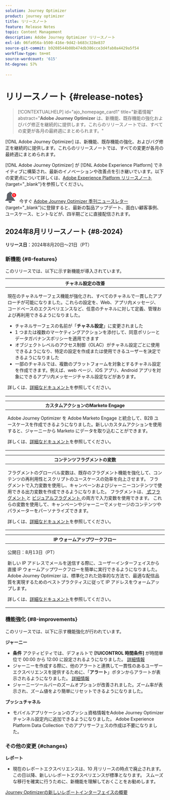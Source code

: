```yaml
---
solution: Journey Optimizer
product: journey optimizer
title: リリースノート
feature: Release Notes
topic: Content Management
description: Adobe Journey Optimizer リリースノート
exl-id: 06fa956a-b500-416e-9d42-b683c328e837
source-git-commit: b9208544b08b474db386cce3d4fab0a4429a5f54
workflow-type: tm+mt
source-wordcount: '615'
ht-degree: 57%

---
```


# リリースノート {#release-notes}

>[!CONTEXTUALHELP]
>id="ajo_homepage_card1"
>title="新着情報"
>abstract="**Adobe Journey Optimizer** は、新機能、既存機能の強化およびバグ修正を継続的に提供します。これらのリリースノートでは、すべての変更が各月の最終週にまとめられます。"

[!DNL Adobe Journey Optimizer] は、新機能、既存機能の強化、およびバグ修正を継続的に提供します。これらのリリースノートでは、すべての変更が各月の最終週にまとめられます。

[!DNL Adobe Journey Optimizer] が [!DNL Adobe Experience Platform] でネイティブに構築され、最新のイノベーションや改善点を引き継いでいます。以下の変更点について詳しくは、[Adobe Experience Platform リリースノート](https://experienceleague.adobe.com/docs/experience-platform/release-notes/latest.html?lang=ja){target="_blank"}を参照してください。

![ニュースレター](../assets/do-not-localize/nl-icon.png) 今すぐ [Adobe Journey Optimizer 季刊ニュースレター](https://www.adobe.com/subscription/Adobe_Journey_Optimizer_NL.html){target="_blank"}に登録すると、最新の製品アップデート、面白い顧客事例、ユースケース、ヒントなどが、四半期ごとに直接配信されます。

## 2024年8月リリースノート {#8-2024}

**リリース日**：2024年8月20日～21日（PT）

<!--
>[!CAUTION]
>
>**Early release notes below are subject to change without prior notice until the release date**. Links, screens and updated documentation are published at the release date.
>
-->

### 新機能 {#8-features}

このリリースでは、以下に示す新機能が導入されています。

<!--table>
<thead>
<tr>
<th><strong>Guided Channel Setup</strong><br/></th>
</tr>
</thead>
<tbody>
<tr>
<td>
<p>Guided Channel Setup enables you to automate and validate channel setup in a unified experience, speeding up the process of getting started with Journey Optimizer. This new guided setup streamlines rapid channel configuration, ensuring all necessary resources are readily installed and working within Experience Platform, Journey Optimizer, and Data Collection. This enables marketing, product and data engineering teams to quickly begin with campaign and journey creation.</p>
</td>
</tr>
</tbody>
</table-->

<!--table>
<thead>
<tr>
<th><strong>Content Cards (Limited Availability)</strong><br/></th>
</tr>
</thead>
<tbody>
<tr>
<td>
<p>Content cards are a new digital messaging feature in Adobe Journey Optimizer that delivers personalized and engaging content directly within mobile apps and websites. Unlike traditional push notifications, Content Cards integrate seamlessly into the user interface, offering persistent, non-intrusive updates that enhance user interaction and experience.</p>
<p>This feature enables marketers to present relevant, rich media content to users, driving higher engagement and ensuring important messages are seen without disrupting the user journey.</p>
</br>
<p>Content card are currently only available for a set of organizations (Limited Availability). To gain access, contact your Adobe representative.</p>
</td>
</tr>
</tbody>
</table-->

<table>
<thead>
<tr>
<th><strong>チャネル設定の改善</strong><br/></th>
</tr>
</thead>
<tbody>
<tr>
<td>
<p>現在のチャネルサーフェス機能が強化され、すべてのチャネルで一貫したアプローチが可能になりました。これらの設定を、Web、アプリ内メッセージ、コードベースのエクスペリエンスなど、任意のチャネルに対して定義、管理および再利用できるようになりました。</p>
<p><ul>
<li>チャネルサーフェスの名前が「<strong>チャネル設定</strong>」に変更されました</li>
<li>1 つまたは複数のマーケティングアクションを添付して、同意ポリシーとデータガバナンスポリシーを適用できます</li>
<li>オブジェクトレベルのアクセス制御（OLAC）がチャネル設定ごとに使用できるようになり、特定の設定を作成または使用できるユーザーを決定できるようになりました</li>
<li>一部のチャネルでは、複数のプラットフォームを対象とするチャネル設定を作成できます。例えば、web ページ、iOS アプリ、Android アプリを対象にできるアプリ内メッセージチャネル設定などがあります。</li>
</ul></p>
<p>詳しくは、<a href="../configuration/channel-surfaces.md">詳細なドキュメント</a>を参照してください。</p>
</td>
</tr>
</tbody>
</table>

<table>
<thead>
<tr>
<th><strong>カスタムアクションのMarketo Engage</strong><br/></th>
</tr>
</thead>
<tbody>
<tr>
<td>
<p>Adobe Journey Optimizer を Adobe Marketo Engage と統合して、B2B ユースケースを作成できるようになりました。新しいカスタムアクションを使用すると、ジャーニーから Marketo にデータを取り込むことができます。</p>
<p>詳しくは、<a href="../action/marketo-engage.md">詳細なドキュメント</a>を参照してください。</p>
</td>
</tr>
</tbody>
</table>


<table>
<thead>
<tr>
<th><strong>コンテンツフラグメントの変数</strong><br/></th>
</tr>
</thead>
<tbody>
<tr>
<td>
<p>フラグメントのグローバル変数は、既存のフラグメント機能を強化して、コンテンツの再利用性とスクリプトのユースケースの効率を向上させます。 フラグメントで入力変数を使用し、キャンペーンおよびジャーニーコンテンツで使用できる出力変数を作成できるようになりました。 フラグメントは、<a href="../personalization/use-expression-fragments.md"> 式フラグメント </a> と <a href="../email/use-visual-fragments.md"> ビジュアルフラグメント </a> の両方で入力変数を使用できます。 これらの変数を使用して、キャンペーンやジャーニーでメッセージのコンテンツやパラメーターをパーソナライズできます。</p>
<p>詳しくは、<a href="../personalization/use-expression-fragments.md">詳細なドキュメント</a>を参照してください。</p>
</p>
</td>
</tr>
</tbody>
</table>

<table>
<thead>
<tr>
<th><strong>IP ウォームアップワークフロー</strong><br/></th>
</tr>
</thead>
<tbody>
<tr>
<td>
<p>公開日：8月13日（PT）</p>
<p>新しい IP アドレスでメールを送信する際に、ユーザーインターフェイスから直接 IP ウォームアップワークフローを簡単に実行できるようになりました。Adobe Journey Optimizer は、標準化された効率的な方法で、最適な配信品質を実現するためのベストプラクティスに従って IP アドレスをウォームアップします。</p>
<p>詳しくは、<a href="../configuration/ip-warmup-gs.md">詳細なドキュメント</a>を参照してください。</p>
</td>
</tr>
</tbody>
</table>


### 機能強化 {#8-improvements}

このリリースでは、以下に示す機能強化が行われています。

**ジャーニー**

* **条件** アクティビティでは、デフォルトで **[!UICONTROL 時間条件]** が時間単位で 00:00 から 12:00 に設定されるようになりました。 [詳細情報](../building-journeys/condition-activity.md#time_condition)
* ジャーニーを作成する際に、他のアラートと連携して一貫性のあるユーザーエクスペリエンスを提供するために、「**アラート**」ボタンからアラートが表示されるようになりました。 [詳細情報](../building-journeys/troubleshooting.md#checking-for-errors-before-testing)
* ジャーニーツールバーのズームオプションが改善されました。ズーム率が表示され、ズーム値をより簡単にリセットできるようになりました。

<!--**Audiences and Profiles**-->

<!--* The use of audiences from custom upload (CSV file) is now available for use with Privacy and Security Shield add-on.-->
<!--* When targeting a custom upload (CSV file) audience, you can now use attributes from the file in your campaigns and journeys. These attributes are available in the personalization editor, to personalize your messages, and the journey advanced expression editor.-->
<!--* The License usage dashboard now shows the count of Engageable Profiles. [Read more](../audience/license-usage.md)-->

**プッシュチャネル**

* モバイルアプリケーションのプッシュ資格情報をAdobe Journey Optimizer チャンネル設定内に追加できるようになりました。 Adobe Experience Platform Data Collection でのアプリサーフェスの作成は不要になりました。


### その他の変更 {#changes}

**レポート**

* 現在のレポートエクスペリエンスは、10 月リリースの時点で廃止されます。 この日以降、新しいレポートエクスペリエンスが標準となります。 スムーズな移行を確実に行うために、新機能を理解しておくことをお勧めします。

[Journey Optimizerの新しいレポートインターフェイスの概要](../reports/report-gs-cja.md)
